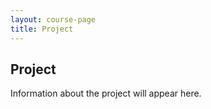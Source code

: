 ```yaml
---
layout: course-page
title: Project
---
```


## Project

Information about the project will appear here.

<div style="padding-bottom: 40px"></div>
